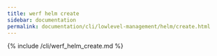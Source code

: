 ```yaml
---
title: werf helm create
sidebar: documentation
permalink: documentation/cli/lowlevel-management/helm/create.html
---
```


{% include /cli/werf_helm_create.md %}
